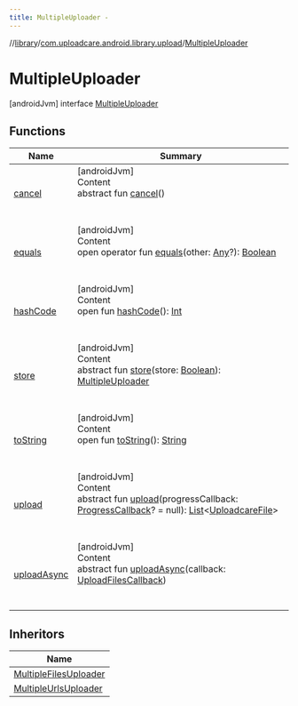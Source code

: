 ```yaml
---
title: MultipleUploader -
---
```

//[library](../../index.md)/[com.uploadcare.android.library.upload](../index.md)/[MultipleUploader](index.md)



# MultipleUploader  
 [androidJvm] interface [MultipleUploader](index.md)   


## Functions  
  
|  Name|  Summary| 
|---|---|
| <a name="com.uploadcare.android.library.upload/MultipleUploader/cancel/#/PointingToDeclaration/"></a>[cancel](cancel.md)| <a name="com.uploadcare.android.library.upload/MultipleUploader/cancel/#/PointingToDeclaration/"></a>[androidJvm]  <br>Content  <br>abstract fun [cancel](cancel.md)()  <br><br><br>
| <a name="kotlin/Any/equals/#kotlin.Any?/PointingToDeclaration/"></a>[equals](../../com.uploadcare.android.library.utils/-moshi-adapter/index.md#%5Bkotlin%2FAny%2Fequals%2F%23kotlin.Any%3F%2FPointingToDeclaration%2F%5D%2FFunctions%2F2103969333)| <a name="kotlin/Any/equals/#kotlin.Any?/PointingToDeclaration/"></a>[androidJvm]  <br>Content  <br>open operator fun [equals](../../com.uploadcare.android.library.utils/-moshi-adapter/index.md#%5Bkotlin%2FAny%2Fequals%2F%23kotlin.Any%3F%2FPointingToDeclaration%2F%5D%2FFunctions%2F2103969333)(other: [Any](https://kotlinlang.org/api/latest/jvm/stdlib/kotlin/-any/index.html)?): [Boolean](https://kotlinlang.org/api/latest/jvm/stdlib/kotlin/-boolean/index.html)  <br><br><br>
| <a name="kotlin/Any/hashCode/#/PointingToDeclaration/"></a>[hashCode](../../com.uploadcare.android.library.utils/-moshi-adapter/index.md#%5Bkotlin%2FAny%2FhashCode%2F%23%2FPointingToDeclaration%2F%5D%2FFunctions%2F2103969333)| <a name="kotlin/Any/hashCode/#/PointingToDeclaration/"></a>[androidJvm]  <br>Content  <br>open fun [hashCode](../../com.uploadcare.android.library.utils/-moshi-adapter/index.md#%5Bkotlin%2FAny%2FhashCode%2F%23%2FPointingToDeclaration%2F%5D%2FFunctions%2F2103969333)(): [Int](https://kotlinlang.org/api/latest/jvm/stdlib/kotlin/-int/index.html)  <br><br><br>
| <a name="com.uploadcare.android.library.upload/MultipleUploader/store/#kotlin.Boolean/PointingToDeclaration/"></a>[store](store.md)| <a name="com.uploadcare.android.library.upload/MultipleUploader/store/#kotlin.Boolean/PointingToDeclaration/"></a>[androidJvm]  <br>Content  <br>abstract fun [store](store.md)(store: [Boolean](https://kotlinlang.org/api/latest/jvm/stdlib/kotlin/-boolean/index.html)): [MultipleUploader](index.md)  <br><br><br>
| <a name="kotlin/Any/toString/#/PointingToDeclaration/"></a>[toString](../../com.uploadcare.android.library.utils/-moshi-adapter/index.md#%5Bkotlin%2FAny%2FtoString%2F%23%2FPointingToDeclaration%2F%5D%2FFunctions%2F2103969333)| <a name="kotlin/Any/toString/#/PointingToDeclaration/"></a>[androidJvm]  <br>Content  <br>open fun [toString](../../com.uploadcare.android.library.utils/-moshi-adapter/index.md#%5Bkotlin%2FAny%2FtoString%2F%23%2FPointingToDeclaration%2F%5D%2FFunctions%2F2103969333)(): [String](https://kotlinlang.org/api/latest/jvm/stdlib/kotlin/-string/index.html)  <br><br><br>
| <a name="com.uploadcare.android.library.upload/MultipleUploader/upload/#com.uploadcare.android.library.callbacks.ProgressCallback?/PointingToDeclaration/"></a>[upload](upload.md)| <a name="com.uploadcare.android.library.upload/MultipleUploader/upload/#com.uploadcare.android.library.callbacks.ProgressCallback?/PointingToDeclaration/"></a>[androidJvm]  <br>Content  <br>abstract fun [upload](upload.md)(progressCallback: [ProgressCallback](../../com.uploadcare.android.library.callbacks/-progress-callback/index.md)? = null): [List](https://kotlinlang.org/api/latest/jvm/stdlib/kotlin.collections/-list/index.html)<[UploadcareFile](../../com.uploadcare.android.library.api/-uploadcare-file/index.md)>  <br><br><br>
| <a name="com.uploadcare.android.library.upload/MultipleUploader/uploadAsync/#com.uploadcare.android.library.callbacks.UploadFilesCallback/PointingToDeclaration/"></a>[uploadAsync](upload-async.md)| <a name="com.uploadcare.android.library.upload/MultipleUploader/uploadAsync/#com.uploadcare.android.library.callbacks.UploadFilesCallback/PointingToDeclaration/"></a>[androidJvm]  <br>Content  <br>abstract fun [uploadAsync](upload-async.md)(callback: [UploadFilesCallback](../../com.uploadcare.android.library.callbacks/-upload-files-callback/index.md))  <br><br><br>


## Inheritors  
  
|  Name| 
|---|
| <a name="com.uploadcare.android.library.upload/MultipleFilesUploader///PointingToDeclaration/"></a>[MultipleFilesUploader](../-multiple-files-uploader/index.md)
| <a name="com.uploadcare.android.library.upload/MultipleUrlsUploader///PointingToDeclaration/"></a>[MultipleUrlsUploader](../-multiple-urls-uploader/index.md)

